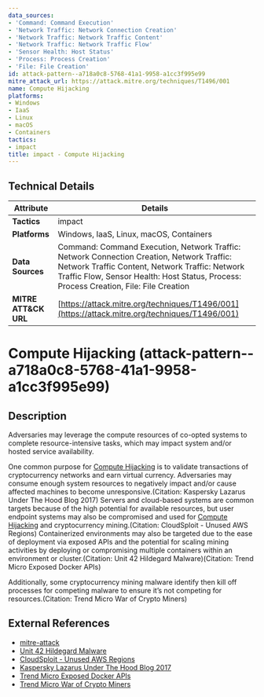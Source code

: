```yaml
---
data_sources:
- 'Command: Command Execution'
- 'Network Traffic: Network Connection Creation'
- 'Network Traffic: Network Traffic Content'
- 'Network Traffic: Network Traffic Flow'
- 'Sensor Health: Host Status'
- 'Process: Process Creation'
- 'File: File Creation'
id: attack-pattern--a718a0c8-5768-41a1-9958-a1cc3f995e99
mitre_attack_url: https://attack.mitre.org/techniques/T1496/001
name: Compute Hijacking
platforms:
- Windows
- IaaS
- Linux
- macOS
- Containers
tactics:
- impact
title: impact - Compute Hijacking
---
```


## Technical Details

| Attribute | Details |
|-----------|----------|
| **Tactics** | impact |
| **Platforms** | Windows, IaaS, Linux, macOS, Containers |
| **Data Sources** | Command: Command Execution, Network Traffic: Network Connection Creation, Network Traffic: Network Traffic Content, Network Traffic: Network Traffic Flow, Sensor Health: Host Status, Process: Process Creation, File: File Creation |
| **MITRE ATT&CK URL** | [https://attack.mitre.org/techniques/T1496/001](https://attack.mitre.org/techniques/T1496/001) |

# Compute Hijacking (attack-pattern--a718a0c8-5768-41a1-9958-a1cc3f995e99)

## Description
Adversaries may leverage the compute resources of co-opted systems to complete resource-intensive tasks, which may impact system and/or hosted service availability. 

One common purpose for [Compute Hijacking](https://attack.mitre.org/techniques/T1496/001) is to validate transactions of cryptocurrency networks and earn virtual currency. Adversaries may consume enough system resources to negatively impact and/or cause affected machines to become unresponsive.(Citation: Kaspersky Lazarus Under The Hood Blog 2017) Servers and cloud-based systems are common targets because of the high potential for available resources, but user endpoint systems may also be compromised and used for [Compute Hijacking](https://attack.mitre.org/techniques/T1496/001) and cryptocurrency mining.(Citation: CloudSploit - Unused AWS Regions) Containerized environments may also be targeted due to the ease of deployment via exposed APIs and the potential for scaling mining activities by deploying or compromising multiple containers within an environment or cluster.(Citation: Unit 42 Hildegard Malware)(Citation: Trend Micro Exposed Docker APIs)

Additionally, some cryptocurrency mining malware identify then kill off processes for competing malware to ensure it’s not competing for resources.(Citation: Trend Micro War of Crypto Miners)

## External References
- [mitre-attack](https://attack.mitre.org/techniques/T1496/001)
- [Unit 42 Hildegard Malware](https://unit42.paloaltonetworks.com/hildegard-malware-teamtnt/)
- [CloudSploit - Unused AWS Regions](https://medium.com/cloudsploit/the-danger-of-unused-aws-regions-af0bf1b878fc)
- [Kaspersky Lazarus Under The Hood Blog 2017](https://securelist.com/lazarus-under-the-hood/77908/)
- [Trend Micro Exposed Docker APIs](https://www.trendmicro.com/en_us/research/19/e/infected-cryptocurrency-mining-containers-target-docker-hosts-with-exposed-apis-use-shodan-to-find-additional-victims.html)
- [Trend Micro War of Crypto Miners](https://www.trendmicro.com/en_us/research/20/i/war-of-linux-cryptocurrency-miners-a-battle-for-resources.html)
